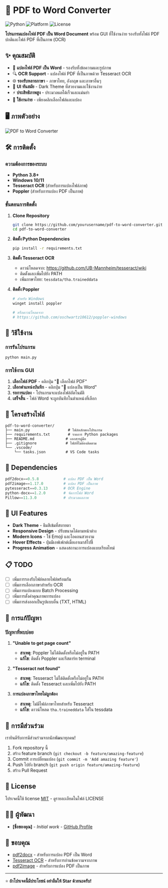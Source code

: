 # 📄 PDF to Word Converter

![Python](https://img.shields.io/badge/python-3.8+-blue.svg)
![Platform](https://img.shields.io/badge/platform-Windows-lightgrey.svg)
![License](https://img.shields.io/badge/license-MIT-green.svg)

**โปรแกรมแปลงไฟล์ PDF เป็น Word Document** พร้อม GUI ที่ใช้งานง่าย รองรับทั้งไฟล์ PDF ปกติและไฟล์ PDF ที่เป็นภาพ (OCR)

## ✨ คุณสมบัติ

- 🔄 **แปลงไฟล์ PDF เป็น Word** - รองรับทั้งข้อความและรูปภาพ
- 🔍 **OCR Support** - แปลงไฟล์ PDF ที่เป็นภาพด้วย Tesseract OCR
- 🌐 **รองรับหลายภาษา** - ภาษาไทย, อังกฤษ และภาษาอื่นๆ
- 🎨 **UI ทันสมัย** - Dark Theme ที่สวยงามและใช้งานง่าย
- ⚡ **ประสิทธิภาพสูง** - ประมวลผลได้เร็วและแม่นยำ
- 🔧 **ใช้งานง่าย** - เพียงคลิกเลือกไฟล์และแปลง

## 🖥️ ภาพตัวอย่าง

![PDF to Word Converter](https://via.placeholder.com/600x400/1e1e1e/ffffff?text=PDF+to+Word+Converter+UI)

## 🛠️ การติดตั้ง

### ความต้องการของระบบ

- **Python 3.8+**
- **Windows 10/11**
- **Tesseract OCR** (สำหรับการแปลงไฟล์ภาพ)
- **Poppler** (สำหรับการแปลง PDF เป็นภาพ)

### ขั้นตอนการติดตั้ง

1. **Clone Repository**

   ```bash
   git clone https://github.com/yourusername/pdf-to-word-converter.git
   cd pdf-to-word-converter
   ```

2. **ติดตั้ง Python Dependencies**

   ```bash
   pip install -r requirements.txt
   ```

3. **ติดตั้ง Tesseract OCR**

   - ดาวน์โหลดจาก: https://github.com/UB-Mannheim/tesseract/wiki
   - ติดตั้งและเพิ่มไปยัง PATH
   - เพิ่มภาษาไทย: `tessdata/tha.traineddata`

4. **ติดตั้ง Poppler**

   ```bash
   # สำหรับ Windows
   winget install poppler

   # หรือดาวน์โหลดจาก
   # https://github.com/oschwartz10612/poppler-windows
   ```

## 🚀 วิธีใช้งาน

### การรันโปรแกรม

```bash
python main.py
```

### การใช้งาน GUI

1. **เลือกไฟล์ PDF** - คลิกปุ่ม "📄 เลือกไฟล์ PDF"
2. **เลือกตำแหน่งบันทึก** - คลิกปุ่ม "🔄 แปลงเป็น Word"
3. **รอการแปลง** - โปรแกรมจะแปลงไฟล์อัตโนมัติ
4. **เสร็จสิ้น** - ไฟล์ Word จะถูกบันทึกในตำแหน่งที่เลือก

## 📁 โครงสร้างไฟล์

```
pdf-to-word-converter/
├── main.py                 # ไฟล์หลักของโปรแกรม
├── requirements.txt        # รายการ Python packages
├── README.md              # เอกสารคู่มือ
├── .gitignore             # ไฟล์ที่ไม่ต้องติดตาม
└── .vscode/
    └── tasks.json         # VS Code tasks
```

## 🔧 Dependencies

```python
pdf2docx==0.5.8           # แปลง PDF เป็น Word
pdf2image==1.17.0         # แปลง PDF เป็นภาพ
pytesseract==0.3.13       # OCR Engine
python-docx==1.2.0        # จัดการไฟล์ Word
Pillow==11.3.0            # ประมวลผลภาพ
```

## 🎨 UI Features

- **Dark Theme** - ธีมสีเข้มที่สบายตา
- **Responsive Design** - ปรับขนาดได้ตามหน้าต่าง
- **Modern Icons** - ใช้ Emoji และไอคอนสวยงาม
- **Hover Effects** - ปุ่มมีเอฟเฟกต์เมื่อเอาเมาส์ไปชี้
- **Progress Animation** - แสดงสถานะการแปลงแบบเรียลไทม์

## 📋 TODO

- [ ] เพิ่มการรองรับไฟล์หลายไฟล์พร้อมกัน
- [ ] เพิ่มการเลือกภาษาสำหรับ OCR
- [ ] เพิ่มการแปลงแบบ Batch Processing
- [ ] เพิ่มการตั้งค่าคุณภาพการแปลง
- [ ] เพิ่มการส่งออกเป็นรูปแบบอื่น (TXT, HTML)

## 🐛 การแก้ปัญหา

### ปัญหาที่พบบ่อย

1. **"Unable to get page count"**

   - **สาเหตุ**: Poppler ไม่ได้ติดตั้งหรือไม่อยู่ใน PATH
   - **แก้ไข**: ติดตั้ง Poppler และรีสตาร์ท terminal

2. **"Tesseract not found"**

   - **สาเหตุ**: Tesseract ไม่ได้ติดตั้งหรือไม่อยู่ใน PATH
   - **แก้ไข**: ติดตั้ง Tesseract และเพิ่มไปยัง PATH

3. **การแปลงภาษาไทยไม่ถูกต้อง**
   - **สาเหตุ**: ไม่มีไฟล์ภาษาไทยสำหรับ Tesseract
   - **แก้ไข**: ดาวน์โหลด `tha.traineddata` ใส่ใน tessdata

## 🤝 การมีส่วนร่วม

เรายินดีรับการมีส่วนร่วมจากนักพัฒนาทุกคน!

1. Fork repository นี้
2. สร้าง feature branch (`git checkout -b feature/amazing-feature`)
3. Commit การเปลี่ยนแปลง (`git commit -m 'Add amazing feature'`)
4. Push ไปยัง branch (`git push origin feature/amazing-feature`)
5. สร้าง Pull Request

## 📜 License

โปรเจคนี้ใช้ license [MIT](LICENSE) - ดูรายละเอียดในไฟล์ LICENSE

## 👨‍💻 ผู้พัฒนา

- **[ชื่อของคุณ]** - _Initial work_ - [GitHub Profile](https://github.com/yourusername)

## 🙏 ขอบคุณ

- [pdf2docx](https://github.com/dothinking/pdf2docx) - สำหรับการแปลง PDF เป็น Word
- [Tesseract OCR](https://github.com/tesseract-ocr/tesseract) - สำหรับการอ่านข้อความจากภาพ
- [pdf2image](https://github.com/Belval/pdf2image) - สำหรับการแปลง PDF เป็นภาพ

---

⭐ **ถ้าโปรเจคนี้มีประโยชน์ อย่าลืมให้ Star ด้วยนะครับ!**
